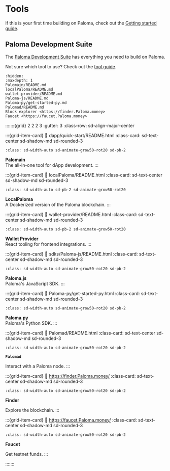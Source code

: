# Tools

If this is your first time building on Paloma, check out the [Getting started guide](./get-started.md). 


## Paloma Development Suite

The [Paloma Development Suite](./which-tools.md) has everything you need to build on Paloma. 

Not sure which tool to use? Check out the [tool guide](./which-tools.md).


```{toctree}
:hidden:
:maxdepth: 1
Palomain/README.md
localPaloma/README.md
wallet-provider/README.md
Paloma-js/README.md
Paloma-py/get-started-py.md
Palomad/README.md
Block explorer <https://finder.Paloma.money>
Faucet <https://faucet.Paloma.money>
```

:::::::{grid} 2 2 2 3
:gutter: 3
:class-row: sd-align-major-center

:::{grid-item-card}
:link: dapp/quick-start/README.html
:class-card: sd-text-center sd-shadow-md sd-rounded-3
```{image} /img/Palomain.png
:class: sd-width-auto sd-animate-grow50-rot20 sd-pb-2
```
**Palomain**  
The all-in-one tool for dApp development.
:::

:::{grid-item-card}
:link: localPaloma/README.html
:class-card: sd-text-center sd-shadow-md sd-rounded-3
```{image} /img/LocalPaloma.svg
:class: sd-width-auto sd-pb-2 sd-animate-grow50-rot20
```
**LocalPaloma**  
A Dockerized version of the Paloma blockchain.
:::

:::{grid-item-card}
:link: wallet-provider/README.html
:class-card: sd-text-center sd-shadow-md sd-rounded-3
```{image} /img/Walletconnect.svg
:class: sd-width-auto sd-pb-2 sd-animate-grow50-rot20
```
**Wallet Provider**  
React tooling for frontend integrations.
:::

:::{grid-item-card}
:link: sdks/Paloma-js/README.html
:class-card: sd-text-center sd-shadow-md sd-rounded-3
```{image} /img/Paloma_js.svg
:class: sd-width-auto sd-animate-grow50-rot20 sd-pb-2
```
**Paloma.js**  
Paloma's JavaScript SDK.
:::

:::{grid-item-card}
:link: Paloma-py/get-started-py.html
:class-card: sd-text-center sd-shadow-md sd-rounded-3
```{image} /img/Paloma_sdk.svg
:class: sd-width-auto sd-animate-grow50-rot20 sd-pb-2
```
**Paloma.py**  
Paloma's Python SDK.
:::

:::{grid-item-card}
:link: Palomad/README.html
:class-card: sd-text-center sd-shadow-md sd-rounded-3

```{image} /img/Palomad.svg
:class: sd-width-auto sd-animate-grow50-rot20 sd-pb-2
```

**`Palomad`**  

Interact with a Paloma node. 
:::

:::{grid-item-card}
:link: https://finder.Paloma.money/
:class-card: sd-text-center sd-shadow-md sd-rounded-3

```{image} /img/expl_finder.png
:class: sd-width-auto sd-animate-grow50-rot20 sd-pb-2
```

**Finder**  

Explore the blockchain.
:::

:::{grid-item-card}
:link: https://faucet.Paloma.money/
:class-card: sd-text-center sd-shadow-md sd-rounded-3

```{image} /img/Faucet.svg
:class: sd-width-auto sd-animate-grow50-rot20 sd-pb-2
```

**Faucet**  

Get testnet funds. 
:::



:::::::
